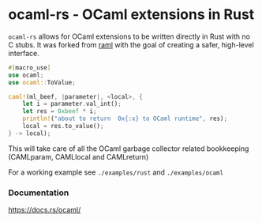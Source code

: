 # ocaml-rs - OCaml extensions in Rust

`ocaml-rs` allows for OCaml extensions to be written directly in Rust with no C stubs. It was forked from [raml](https://crates.io/crates/raml) with the goal of creating a safer, high-level interface.

```rust
#[macro_use]
use ocaml;
use ocaml::ToValue;

caml!(ml_beef, |parameter|, <local>, {
    let i = parameter.val_int();
    let res = 0xbeef * i;
    println!("about to return  0x{:x} to OCaml runtime", res);
    local = res.to_value();
} -> local);
```

This will take care of all the OCaml garbage collector related bookkeeping (CAMLparam, CAMLlocal and CAMLreturn)

For a working example see `./examples/rust` and `./examples/ocaml`

### Documentation

https://docs.rs/ocaml/


